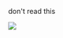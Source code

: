 don't read this

<a href="https://portal.azure.com/#create/Microsoft.Template/uri/https%3A%2F%2Fraw.githubusercontent.com%2Fj-l-m%2testrepo%2Fmaster%2jlm_a3_comp6905_template.json" target="_blank">
    <img src="http://azuredeploy.net/deploybutton.png"/>
</a>
